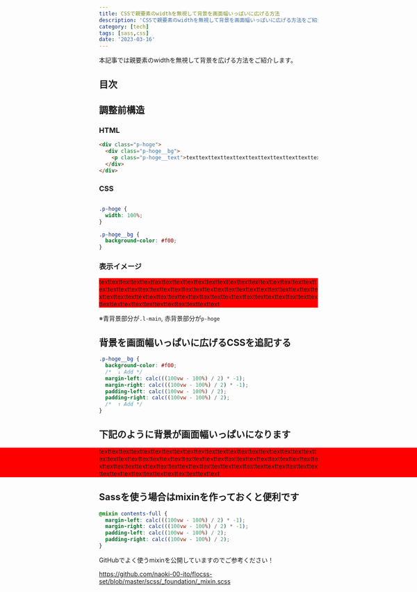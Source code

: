 ```yaml
---
title: CSSで親要素のwidthを無視して背景を画面幅いっぱいに広げる方法
description: 'CSSで親要素のwidthを無視して背景を画面幅いっぱいに広げる方法をご紹介します。'
category: [tech]
tags: [sass,css]
date: '2023-03-16'
---
```


本記事では親要素のwidthを無視して背景を広げる方法をご紹介します。

## 目次

## 調整前構造

### HTML

```html
<div class="p-hoge">
  <div class="p-hoge__bg">
    <p class="p-hoge__text">texttexttexttexttexttexttexttexttexttexttexttexttexttexttexttexttexttexttexttexttexttexttexttexttexttexttexttexttexttexttexttexttexttexttexttexttexttexttexttexttexttexttexttexttexttexttexttexttexttexttexttexttexttexttexttexttexttexttexttexttexttexttexttexttexttexttexttexttexttexttexttext</p>
  </div>
</div>
```

### CSS

```css

.p-hoge {
  width: 100%;
}

.p-hoge__bg {
  background-color: #f00;
}
```

### 表示イメージ

<style>

.p-hoge {
  width: 100%;
}

.p-hoge__bg {
  background-color: #f00;
}

.p-hoge__bg--full {
  margin-left: calc(((100vw - 100%) / 2) * -1);
  margin-right: calc(((100vw - 100%) / 2) * -1);
  padding-left: calc((100vw - 100%) / 2);
  padding-right: calc((100vw - 100%) / 2);
}

.p-hoge__text {
  word-wrap: break-word;
  margin: 0 !important;
  
}
</style>

<div class="p-hoge">
  <div class="p-hoge__bg">
    <p class="p-hoge__text">
texttexttexttexttexttexttexttexttexttexttexttexttexttexttexttexttexttexttexttexttexttexttexttexttexttexttexttexttexttexttexttexttexttexttexttexttexttexttexttexttexttexttexttexttexttexttexttexttexttexttexttexttexttexttexttexttexttexttexttexttexttexttexttexttexttexttexttexttexttexttexttext
    </p>
  </div>
</div>
 
※青背景部分が`.l-main`, 赤背景部分が`p-hoge`

## 背景を画面幅いっぱいに広げるCSSを追記する

```css
.p-hoge__bg {
  background-color: #f00;
  /*  ↓ Add */
  margin-left: calc(((100vw - 100%) / 2) * -1);
  margin-right: calc(((100vw - 100%) / 2) * -1);
  padding-left: calc((100vw - 100%) / 2);
  padding-right: calc((100vw - 100%) / 2);
  /*  ↑ Add */
}
```

## 下記のように背景が画面幅いっぱいになります

<div class="p-hoge">
  <div class="p-hoge__bg p-hoge__bg--full">
    <p class="p-hoge__text">
texttexttexttexttexttexttexttexttexttexttexttexttexttexttexttexttexttexttexttexttexttexttexttexttexttexttexttexttexttexttexttexttexttexttexttexttexttexttexttexttexttexttexttexttexttexttexttexttexttexttexttexttexttexttexttexttexttexttexttexttexttexttexttexttexttexttexttexttexttexttexttext
    </p>
  </div>
</div>

## Sassを使う場合はmixinを作っておくと便利です

```scss
@mixin contents-full {
  margin-left: calc(((100vw - 100%) / 2) * -1);
  margin-right: calc(((100vw - 100%) / 2) * -1);
  padding-left: calc((100vw - 100%) / 2);
  padding-right: calc((100vw - 100%) / 2);
}
```

GitHubでよく使うmixinを公開していますのでご参考ください！

https://github.com/naoki-00-ito/flocss-set/blob/master/scss/_foundation/_mixin.scss

